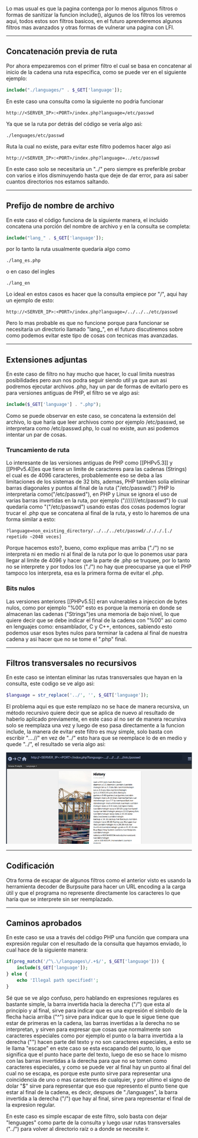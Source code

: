 Lo mas usual es que la pagina contenga por lo menos algunos filtros o formas de sanitizar la funcion include(), algunos de los filtros los veremos aqui, todos estos son filtros basicos, en el futuro aprenderemos algunos filtros mas avanzados y otras formas de vulnerar una pagina con LFI.

---
## Concatenación previa de ruta

Por ahora empezaremos con el primer filtro el cual se basa en concatenar al inicio de la cadena una ruta especifica, como se puede ver en el siguiente ejemplo:

```php
include("./languages/" . $_GET['language']);
```

En este caso una consulta como la siguiente no podria funcionar 

	http://<SERVER_IP>:<PORT>/index.php?language=/etc/passwd

Ya que se la ruta por detrás del código se vería algo asi: 

	./lenguages/etc/passwd

Ruta la cual no existe, para evitar este filtro podemos hacer algo asi 

	http://<SERVER_IP>:<PORT>/index.php?language=../etc/passwd

En este caso solo se necesitaria un "../" pero siempre es preferible probar con varios e irlos disminuyendo hasta que deje de dar error, para asi saber cuantos directorios nos estamos saltando.

---
## Prefijo de nombre de archivo

En este caso el código funciona de la siguiente manera, el incluido concatena una porción del nombre de archivo y en la consulta se completa: 

```php
include("lang_" . $_GET['language']);
```

por lo tanto la ruta usualmente quedaría algo como 

	./lang_es.php

o en caso del ingles

	./lang_en

Lo ideal en estos casos es hacer que la consulta empiece por "/", aqui hay un ejemplo de esto: 

	http://<SERVER_IP>:<PORT>/index.php?language=/../../../etc/passwd

Pero lo mas probable es que no funcione porque para funcionar se necesitaría un directorio llamado "lang_", en el futuro discutiremos sobre como podemos evitar este tipo de cosas con tecnicas mas avanzadas.

---
## Extensiones adjuntas 

En este caso de filtro no hay mucho que hacer, lo cual limita nuestras posibilidades pero aun nos podra seguir siendo util ya que aun asi podremos ejecutar archivos .php, hay un par de formas de evitarlo pero es para versiones antiguas de PHP, el filtro se ve algo asi:

```php
include($_GET['language'] . ".php");
```

Como se puede observar en este caso, se concatena la extensión del archivo, lo que haría que leer archivos como por ejemplo /etc/passwd, se interpretara como /etc/passwd.php, lo cual no existe, aun asi podemos intentar un par de cosas.
### Truncamiento de ruta 

Lo interesante de las versiones antiguas de PHP como [[PHPv5.3]] y [[PHPv5.4]]es que tiene un limite de caracteres para las cadenas (Strings) el cual es de 4096 caracteres, probablemente eso se deba a  las limitaciones de los sistemas de 32 bits, ademas, PHP tambien solía eliminar barras diagonales y puntos al final de la ruta ("/etc/passwd/.")  PHP lo interpretaría como("/etc/passwd"), en PHP y Linux se ignora el  uso de varias barras invertidas en la ruta, por ejemplo ("///////etc/passwd") lo cual quedaría como "("/etc/passwd") usando estas dos cosas podemos lograr trucar el .php que se concatena al final de la ruta, y esto lo haremos de una forma similar a esto:

```url
?language=non_existing_directory/../../../etc/passwd/./././.[./ repetido ~2048 veces]
````

Porque hacemos esto?, bueno, como explique mas arriba ("./") no se interpreta ni en medio ni al final de la ruta por lo que lo ponemos usar para llegar al limite de 4096 y hacer que la parte de .php se truquee, por lo tanto no se interprete y por todos los ("./") no hay que preocuparse ya que el PHP tampoco los interpreta, esa es la primera forma de evitar el .php.

### Bits nulos

Las versiones anteriores [[PHPv5.5]]  eran vulnerables a injeccion de bytes nulos, como por ejemplo "%00" esto es porque la memoria en donde se almacenan las cadenas ("Strings")es una memoria de bajo nivel, lo que quiere decir que se debe indicar el final de la cadena con "%00" asi como en lenguajes como: ensamblador, C y C++, entonces, sabiendo esto podemos usar esos bytes nulos para terminar la cadena al final de nuestra cadena y asi hacer que no se tome el ".php" final.

--- 
## Filtros transversales no recursivos 

En este caso se intentan eliminar las rutas transversales que hayan en la consulta, este codigo se ve algo asi: 

```php
$language = str_replace('../', '', $_GET['language']);
```

El problema aqui es que este remplazo no se hace de manera recursiva, un método recursivo quiere decir que se aplica de nuevo al resultado de haberlo aplicado previamente, en este caso al no ser de manera recursiva solo se reemplaza una vez y luego de eso pasa directamente a la funcion include, la manera de evitar este filtro es muy simple, solo basta con escribir "....//" en vez de "../" esto hara que se reemplace lo de en medio y quede "../", el resultado se veria algo asi:

<img src="../Z-Imagenes/LFI3.png">

---

## Codificación

Otra forma de escapar de algunos filtros como el anterior visto es usando la herramienta decoder de Burpsuite para hacer un URL encoding a la carga útil y que el programa no represente directamente los caracteres lo que haría que se interprete sin ser reemplazado.

---
## Caminos aprobados

En este caso se usa a través del código PHP una función que compara una expresión regular con el resultado de la consulta que hayamos enviado, lo cual hace de la siguiente manera:

```php
if(preg_match('/^\.\/languages\/.+$/', $_GET['language'])) {
    include($_GET['language']);
} else {
    echo 'Illegal path specified!';
}
```

Sé que se ve algo confuso, pero hablando en expresiones regulares es bastante simple, la barra invertida hacia la derecha ("/") que esta al principio y al final, sirve para indicar que es una expresión  el simbolo de la flecha hacia arriba ("^") sirve para indicar que lo que le sigue tiene que estar de primeras en la cadena, las barras invertidas a la derecha no se interpretan, y sirven para expresar que cosas que normalmente son caracteres especiales como por ejemplo el punto o la barra invertida a la derecha ("") hacen parte del texto y no son caracteres especiales, a esto se le llama "escape" en este caso se esta escapando del punto, lo que significa que el punto hace parte del texto, luego de eso se hace lo mismo con las barras invertidas a la derecha para que no se tomen como caracteres especiales, y como se puede ver al final hay un punto al final del cual no se escapa, es porque este punto sirve para representar una coincidencia de uno o mas caracteres de cualquier, y por ultimo el signo de dolar "$" sirve para representar que eso que represento el punto tiene que estar al final de la cadena, es decir, despues de "./languages", la barra invertida a la derecha ("/") que hay al final, sirve para representar el final de la expresion regular.

En este caso es simple escapar de este filtro, solo basta con dejar "lenguages" como parte de la consulta y luego usar rutas transversales ("../") para volver al directorio raíz o a donde se necesite ir.